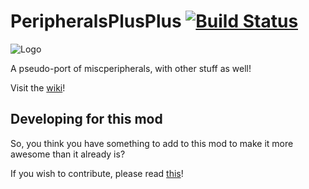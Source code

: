 PeripheralsPlusPlus [![Build Status](https://drone.io/github.com/austinv11/PeripheralsPlusPlus/status.png)](https://drone.io/github.com/austinv11/PeripheralsPlusPlus/files)
===================

![Logo](http://puu.sh/fB9TB/66231fda96.png)

A pseudo-port of miscperipherals, with other stuff as well!

Visit the [wiki](https://github.com/austinv11/PeripheralsPlusPlus/wiki)!

## Developing for this mod

So, you think you have something to add to this mod to make it more awesome than it already is?

If you wish to contribute, please read [this](https://github.com/austinv11/PeripheralsPlusPlus/DEVELOPING.md)!
